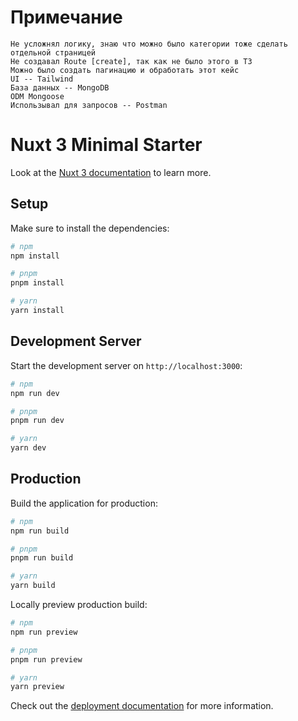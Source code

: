 # Примечание 

```
Не усложнял логику, знаю что можно было категории тоже сделать отдельной страницей 
Не создавал Route [create], так как не было этого в ТЗ
Можно было создать пагинацию и обработать этот кейс
UI -- Tailwind
База данных -- MongoDB 
ODM Mongoose
Использывал для запросов -- Postman

```

# Nuxt 3 Minimal Starter

Look at the [Nuxt 3 documentation](https://nuxt.com/docs/getting-started/introduction) to learn more.

## Setup

Make sure to install the dependencies:

```bash
# npm
npm install

# pnpm
pnpm install

# yarn
yarn install
```

## Development Server

Start the development server on `http://localhost:3000`:

```bash
# npm
npm run dev

# pnpm
pnpm run dev

# yarn
yarn dev
```

## Production

Build the application for production:

```bash
# npm
npm run build

# pnpm
pnpm run build

# yarn
yarn build
```

Locally preview production build:

```bash
# npm
npm run preview

# pnpm
pnpm run preview

# yarn
yarn preview
```

Check out the [deployment documentation](https://nuxt.com/docs/getting-started/deployment) for more information.
